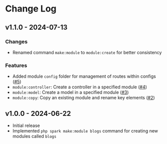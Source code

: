 # Change Log

## v1.1.0 - 2024-07-13

### Changes
- Renamed command `make:module` to `module:create` for better consistency

### Features
- Added module `config` folder for management of routes within configs ([#5](https://github.com/Simpletine/CodeIgniter4-HMVC/issues/5))
- `module:controller`: Create a controller in a specified module ([#4](https://github.com/Simpletine/CodeIgniter4-HMVC/issues/4))
- `module:model`: Create a model in a specified module ([#3](https://github.com/Simpletine/CodeIgniter4-HMVC/issues/3))
- `module:copy`: Copy an existing module and rename key elements ([#2](https://github.com/Simpletine/CodeIgniter4-HMVC/issues/2))

## v1.0.0 - 2024-06-22

- Initial release
- Implemented `php spark make:module blogs` command for creating new modules called `blogs`
